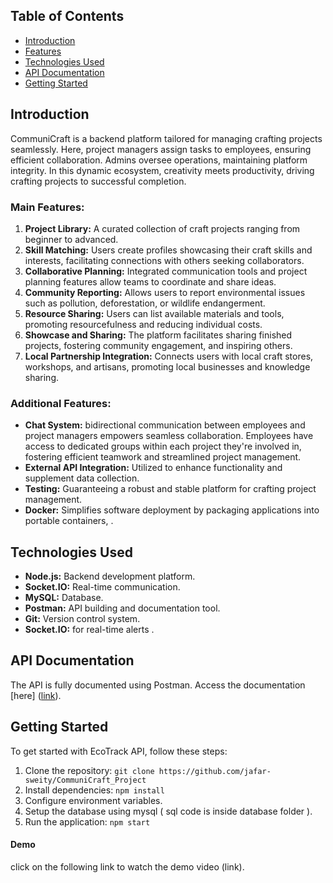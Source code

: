 ## Table of Contents

- [Introduction](#introduction)
- [Features](#features)
- [Technologies Used](#technologies-used)
- [API Documentation](#api-documentation)
- [Getting Started](#getting-started)


## Introduction

CommuniCraft is a backend platform tailored for managing crafting projects seamlessly. Here, project managers assign tasks to employees, ensuring efficient collaboration. Admins oversee operations, maintaining platform integrity. In this dynamic ecosystem, creativity meets productivity, driving crafting projects to successful completion.


### Main Features:

1. **Project Library:** A curated collection of craft projects ranging from beginner to
advanced.
2. **Skill Matching:** Users create profiles showcasing their craft skills and interests,
facilitating connections with others seeking collaborators.
3. **Collaborative Planning:** Integrated communication tools and project planning features
allow teams to coordinate and share ideas.
4. **Community Reporting:** Allows users to report environmental issues such as pollution, deforestation, or wildlife endangerment.
5. **Resource Sharing:** Users can list available materials and tools, promoting
resourcefulness and reducing individual costs.
6. **Showcase and Sharing:** The platform facilitates sharing finished projects, fostering
community engagement, and inspiring others.
7. **Local Partnership Integration:** Connects users with local craft stores, workshops, and
artisans, promoting local businesses and knowledge sharing.


### Additional Features:

- **Chat System:** bidirectional communication between employees and project managers empowers seamless collaboration. Employees have access to dedicated groups within each project they're involved in, fostering efficient teamwork and streamlined project management.
- **External API Integration:** Utilized to enhance functionality and supplement data collection.
- **Testing:** Guaranteeing a robust and stable platform for crafting project management.
- **Docker:** Simplifies software deployment by packaging applications into portable containers, .

## Technologies Used

- **Node.js:** Backend development platform.
- **Socket.IO:** Real-time communication.
- **MySQL:** Database.
- **Postman:** API building and documentation tool.
- **Git:** Version control system.
- **Socket.IO:** for real-time alerts .


## API Documentation

The API is fully documented using Postman. Access the documentation [here] ([link](https://documenter.getpostman.com/view/24747664/2sA35D4Nsw)).

## Getting Started

To get started with EcoTrack API, follow these steps:

1. Clone the repository: `git clone https://github.com/jafar-sweity/CommuniCraft_Project` 
2. Install dependencies: `npm install`
3. Configure environment variables.
4. Setup the database using mysql ( sql code is inside database folder ).
5. Run the application: `npm start`

#### Demo 

click on the following link to watch the demo video (link).
